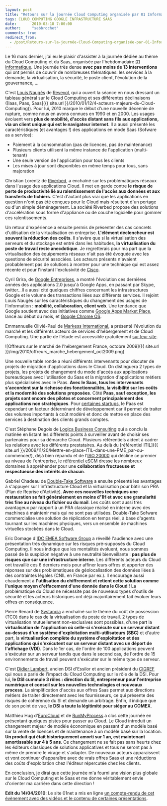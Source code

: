 ```yaml
---
layout: post
title: "Retours sur la journée Cloud Computing organisée par 01 Informatique"
tags: CLOUD_COMPUTING GOOGLE INFRASTRUCTURE SAAS
date:       2010-03-18 7:00:00
author:     "sebbrochet"
comments: true
redirect_from:
  - /post/Retours-sur-la-journée-Cloud-Computing-organisée-par-01-Informatique
---
```


Le 16 mars dernier, j'ai eu le plaisir d'assister à la journée dédiée au thème du Cloud Computing et du Saas, organisée par l'hebdomadaire [01 informatique](http://www.01net.com/). Une journée très dense **avec pas moins de 13 interventions** qui ont permis de couvrir de nombreuses thématiques: les services à la demande, la virtualisation, la sécurité, le poste client, l'évolution de la gouvernance, ...  

C'est [Louis Naugès](http://nauges.typepad.com/) de [Revevol](http://revevol.fr/), qui a ouvert la séance en nous dressant un tableau général sur le Cloud Computing et ses différentes déclinaisons ([Iaas, Paas, Saas]({{ site.url }}/2010/01/12/4-acteurs-majeurs-du-Cloud-Computing)). Pour lui, 2010 marque le début d'une nouvelle décennie de rupture, comme nous en avons connues en 1990 et en 2000. Les usages évoluent vers **plus de mobilité, d'accès distant sans fils aux applications, via un client unique qui est le navigateur internet**. Il a aussi présenté les caractéristiques (et avantages !) des applications en mode Saas (Sofware as a service):  

* Paiement à la consommation (pas de licences, pas de maintenance)
* Plusieurs clients utilisent la même instance de l'application (multi-tenant)
* Une seule version de l'application pour tous les clients
* Les mises à jour sont disponibles en même temps pour tous, sans majoration

Christian Lorentz de [Riverbed](http://www.riverbed.com/fr/), a enchaîné sur les problématiques réseaux dans l'usage des applications Cloud. Il met en garde contre **le risque de perte de productivité lié au ralentissement de l'accès aux données et aux transferts de fichiers**. C'est d'autant plus vrai que les applications en question n'ont pas été conçues pour le Cloud mais résultent d'un portage ou d'un simple déménagement. La société Riverbed propose des solutions d'accélération sous forme d'appliance ou de couche logicielle pour gommer ces ralentissements.  

Un retour d'expérience a ensuite permis de présenter des cas concrets d'utilisation de la virtualisation en entreprise. **L'élément déclencheur est souvent la réduction des coûts**. Il s'avère que si la virtualisation des serveurs et du stockage est entré dans les habitudes, **la virtualisation du poste de travail reste anecdotique**. Je regretterais pour ma part que la virtualisation des équipements réseaux n'ait pas été évoquée avec les questions de sécurité associées. Les acteurs présents n'avaient probablement pas de solutions à montrer pour une technique qui est assez récente et pour l'instant l'exclusivité de [Cisco](http://www.cisco.com/en/US/products/ps9902/index.html).  

Cyril Grira, de [Google Entreprises](http://www.google.fr/enterprise/), a montré l'évolution ces dernières années des applications 2.0 jusqu'à Google Apps, en passant par Skype, twitter...Il a aussi cité quelques chiffres concernant les infrastructures Google et le volume des transactions liées aux différents services. Il rejoint Louis Naugès sur les caractéristiques du changement des usages de l'information : **mobilité, collaboration, client web**. Une tendance que Google soutient avec des initiatives comme [Google Apps Market Place](http://www.google.com/enterprise/marketplace/home), lancé au début du mois, et [Google Chrome OS](http://www.chromium.org/chromium-os).  

Emmannuelle Olivié-Paul de [Markess International](http://www.markess.fr/), a présenté l'évolution du marché et les différents acteurs de services d'hébergement et de Cloud Computing. Une partie de l'étude est accessible gratuitement [sur leur site](http://www.markess.fr/demandedocument.php?refdoc=675).  

![Offreurs sur le marché de l'hébergement France, octobre 2009]({{ site.url }}/img/2010/offreurs_marche_hebergement_oct2009.png)

Une nouvelle table ronde a réuni différents intervenants pour discuter de projets de migration d'applications dans le Cloud. On distinguera 2 types de projets, les projets de changement du mode d'accès aux applications bureautiques avec l'utilisation du Saas et la migration d'applications métiers plus spécialisées avec le Paas. **Avec le Saas, tous les intervenants s'accordent sur la richesse des fonctionnalités, la visibilité sur les coûts et la modernité des solutions proposées**. Côté **Paas, sauf exception, les projets sont encore des pilotes et concernent principalement des applications non stratégiques**. Pour [certaines startups](http://www.lokad.com/), le Paas est cependant un facteur déterminant de développement car il permet de traiter des volumes importants à coût modéré et donc de mettre en place des services à destination des clients grands comptes.  

C'est Stéphane Degois de [Logica Business Consulting](http://www.logica.fr/we-do/business-consulting/) qui a conclu la matinée en listant les différents points à surveiller avant de choisir ses partenaires pour sa démarche Cloud. Plusieurs référentiels aident à cadrer les relations avec les différents prestataires. Au delà du [référentiel ITIL]({{ site.url }}/2009/11/20/Mettre-en-place-ITIL-dans-une-PME_par-ou-commencer/), déjà bien répandu et de l'[ISO 20000](http://20000.fwtk.org/) qui décline ce premier au niveau de l'entreprise, le [référentiel eSCM](http://fr.wikipedia.org/wiki/ESourcing_Capability_Model) dresse les nombreux domaines à appréhender pour une **collaboration fructueuse et respectueuse des intérêts de chacun**.  

Gabriel Chadeau de [Double-Take Software](http://www.doubletake.com/french/Pages/default.aspx) a ensuite présenté les avantages à s'appuyer sur l'infrastructure Cloud et la virtualisation pour bâtir son PRA (Plan de Reprise d'Activité). **Avec ces nouvelles techniques une restauration se fait généralement en moins d'1H et avec une granularité très fine au niveau du fichier ou du mail**. Les coûts sont aussi très avantageux par rapport à un PRA classique réalisé en interne avec des machines à maintenir mais qui ne sont pas utilisées. Double-Take Sofware commercialise une solution de réplication en temps réel, à base d'agents tournant sur les machines physiques, vers un ensemble de machines virtuelles stockées dans le Cloud.  

Eric Domage d'[IDC EMEA Software Group](http://www.idc.com/) a réveillé l'audience avec une présentation très dynamique sur les risques pré-supposés du Cloud Computing. Il nous indique que les mentalités évoluent, nous sommes passé de la suspicion négative à une neutralité bienveillante : **pas plus de risques que sur une infrastructure interne**. Les différents acteurs du Cloud ont travaillé ces 6 derniers mois pour affiner leurs offres et apporter des réponses sur des problématiques de géolocalisation des données liées à des contraintes légales (CNIL en France par ex.). Il encourage aussi chaudement à **l'utilisation du chiffrement et retient cette solution comme l'unique moyen d'effacement d'une donnée dans le Cloud !** La problématique du Cloud ne nécessite pas de nouveaux types d'outils de sécurité et les acteurs historiques ont déjà majoritairement fait évoluer leurs offres en conséquence.  

Pierre Renard de [Systancia](http://www.systancia.com/fr) a enchaîné sur le thème du coût de possession (TCO) dans le cas de la virtualisation du poste de travail. 2 types de virtualisation mutuellement non-exclusives sont possibles, d'une part la **virtualisation de l'application où celle-ci s'exécute sur un serveur distant au-dessus d'un système d'exploitation multi-utilisateurs (SBC)** et d'autre part, la **virtualisation complète du système d'exploitation et des applications qui s'exécutent sur un serveur distant avec un déport de l'affichage (VDI)**. Dans le 1er cas, de l'ordre de 100 applications peuvent s'exécuter sur un serveur tandis que dans le second cas, de l'ordre de 15 environnements de travail peuvent s'exécuter sur le même type de serveur.  

C'est [Didier Lambert](http://didier-lambert.blogs.cio-online.com/), ancien DSI d'Essilor et ancien président du [CIGREF](http://blog.sebbrochet.com/post/Retours-sur-la-journ%C3%A9e-Cloud-Computing-organis%C3%A9e-par-01-Informatique#) qui nous a parlé de l'impact du Cloud Computing sur le rôle de la DSI. Pour lui, **le DSI cummule 3 rôles : direction du SI, entrepreneur pour l'entreprise numérique et conseil sur les nouvelles technologies et nouveaux process**. La simplification d'accès aux offres Saas permet aux directions métiers de traiter directement avec les fournisseurs, ce qui présente des risques de cohérence du SI et demande un arbitrage. Enfin, il indique que de son point de vue, **le DSI a toute la légitimité pour siéger au COMEX**.  

Matthieu Hug d'[EuroCloud](http://www.eurocloud.org/) et de [RunMyProcess](http://www.runmyprocess.com/) a clos cette journée en présentant quelques pistes pour passer au Cloud. Le Cloud introduit un changement majeur de modèle économique en passant d'un modèle basé sur la vente de licences et de maintenance à un modèle basé sur la location. **Un produit qui était historiquement amorti sur 1 an, est maintenant amortissable sur 4 à 5 ans**. Ce changement ne se fait pas sans heurts chez les éditeurs classiques de solutions applicatives et tous ne seront pas à même de prendre le virage et s'adapter. De nouveaux acteurs apparaissent et vont continuer d'apparaître avec de vrais offres Saas et une réductions des coûts d'exploitation chez l'éditeur répercutée chez les clients.  

En conclusion, je dirai que cette journée m'a fourni une vision plus globale sur le Cloud Computing et le Saas et me donne véritablement envie d'orienter ma carrière dans cette direction !  

**Edit du 14/04/2010**: Le site 01net a mis en ligne [un compte-rendu de cet évènement avec des vidéos et le contenu de certaines présentations](http://pro.01net.com/editorial/514877/journee-01-cloud-computing-evolution-ou-revolution/).